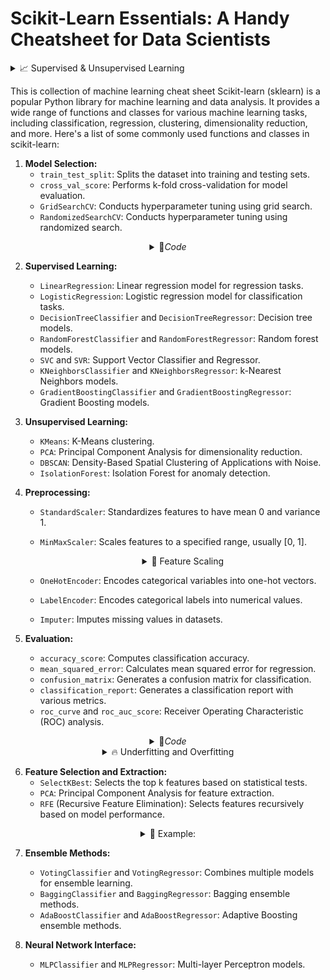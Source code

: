 # Scikit-Learn Essentials: A Handy Cheatsheet for Data Scientists

<details>
   <summary>📈 Supervised & Unsupervised Learning </summary>
<br>
   
### Algoritma Supervised Learning:

1. **Regresi Linear:**
   - **Penjelasan Singkat:** Digunakan untuk memprediksi nilai kontinu berdasarkan satu atau lebih variabel prediktor.
   - **Contoh:** Prediksi harga rumah berdasarkan jumlah kamar tidur.

2. **Regresi Logistik:**
   - **Penjelasan Singkat:** Digunakan untuk masalah klasifikasi biner, memprediksi probabilitas sebuah instance termasuk ke dalam suatu kelas.
   - **Contoh:** Prediksi apakah email adalah spam atau bukan.

3. **Decision Trees:**
   - **Penjelasan Singkat:** Membangun struktur pohon untuk membuat keputusan berdasarkan nilai-nilai fitur.
   - **Contoh:** Prediksi apakah seseorang akan membeli produk berdasarkan faktor seperti usia, pendapatan, dan preferensi.

4. **Random Forest:**
   - **Penjelasan Singkat:** Metode ensemble yang menggunakan beberapa pohon keputusan untuk meningkatkan akurasi dan generalisasi.
   - **Contoh:** Klasifikasi gambar berdasarkan fitur-fitur visual.

5. **SVM (Support Vector Machines):**
   - **Penjelasan Singkat:** Digunakan untuk klasifikasi dan regresi, memisahkan titik data ke dalam kelas-kelas yang berbeda.
   - **Contoh:** Klasifikasi dokumen ke dalam kategori berdasarkan isinya.

### Algoritma Unsupervised Learning:

1. **K-Means Clustering:**
   - **Penjelasan Singkat:** Membagi titik data ke dalam k kluster berdasarkan kesamaan.
   - **Contoh:** Pengelompokan pelanggan berdasarkan pola pembelian.

2. **Hierarchical Clustering:**
   - **Penjelasan Singkat:** Membuat struktur pohon kluster untuk memahami hubungan hierarki dalam data.
   - **Contoh:** Pengelompokan spesies tumbuhan berdasarkan kesamaan morfologi.

3. **DBSCAN (Density-Based Spatial Clustering of Applications with Noise):**
   - **Penjelasan Singkat:** Mengelompokkan titik data berdasarkan kerapatan, cocok untuk data dengan bentuk yang tidak teratur.
   - **Contoh:** Mengidentifikasi anomali dalam pola kredit pelanggan.

4. **PCA (Principal Component Analysis):**
   - **Penjelasan Singkat:** Mengurangi dimensi data sambil mempertahankan sebagian besar variabilitas.
   - **Contoh:** Reduksi dimensi pada citra wajah untuk analisis ekspresi.

5. **Apriori Algorithm:**
   - **Penjelasan Singkat:** Digunakan untuk pembelajaran aturan asosiasi dalam data mining.
   - **Contoh:** Mengidentifikasi pola pembelian yang sering muncul, seperti pembelian roti jika pembeli juga membeli mentega.

Ini hanyalah gambaran singkat, dan setiap algoritma memiliki lebih banyak nuansa dan penerapan yang lebih mendalam. Pilihan algoritma tergantung pada jenis data dan masalah yang dihadapi.
</details>



This is collection of machine learning cheat sheet 
Scikit-learn (sklearn) is a popular Python library for machine learning and data analysis. It provides a wide range of functions and classes for various machine learning tasks, including classification, regression, clustering, dimensionality reduction, and more. Here's a list of some commonly used functions and classes in scikit-learn:

1. **Model Selection:**
   - `train_test_split`: Splits the dataset into training and testing sets.
   - `cross_val_score`: Performs k-fold cross-validation for model evaluation.
   - `GridSearchCV`: Conducts hyperparameter tuning using grid search.
   - `RandomizedSearchCV`: Conducts hyperparameter tuning using randomized search.
     
<details>
<summary align="center">🏀<i>Code</i>
</summary>
<br>
   
1. **`train_test_split`:**
   - Function: Splits the dataset into training and testing sets.
   - Module: `sklearn.model_selection`
   - Example:
     ```python
     from sklearn.model_selection import train_test_split

     X_train, X_test, y_train, y_test = train_test_split(X, y, test_size=0.2, random_state=42)
     ```

2. **`cross_val_score`:**
   - Function: Performs k-fold cross-validation for model evaluation.
   - Module: `sklearn.model_selection`
   - Example:
     ```python
     from sklearn.model_selection import cross_val_score
     from sklearn.linear_model import LogisticRegression

     clf = LogisticRegression()
     scores = cross_val_score(clf, X, y, cv=5)
     ```

3. **`GridSearchCV`:**
   - Class: Conducts hyperparameter tuning using grid search.
   - Module: `sklearn.model_selection`
   - Example:
     ```python
     from sklearn.model_selection import GridSearchCV
     from sklearn.svm import SVC

     param_grid = {'C': [0.1, 1, 10], 'kernel': ['linear', 'rbf']}
     clf = SVC()
     grid_search = GridSearchCV(clf, param_grid, cv=5)
     ```

4. **`RandomizedSearchCV`:**
   - Class: Conducts hyperparameter tuning using randomized search.
   - Module: `sklearn.model_selection`
   - Example:
     ```python
     from sklearn.model_selection import RandomizedSearchCV
     from sklearn.ensemble import RandomForestClassifier

     param_dist = {'n_estimators': [10, 100, 1000], 'max_depth': [None, 10, 20, 30]}
     clf = RandomForestClassifier()
     random_search = RandomizedSearchCV(clf, param_distributions=param_dist, n_iter=3, cv=5)
     ```
</details>

2. **Supervised Learning:**
   - `LinearRegression`: Linear regression model for regression tasks.
   - `LogisticRegression`: Logistic regression model for classification tasks.
   - `DecisionTreeClassifier` and `DecisionTreeRegressor`: Decision tree models.
   - `RandomForestClassifier` and `RandomForestRegressor`: Random forest models.
   - `SVC` and `SVR`: Support Vector Classifier and Regressor.
   - `KNeighborsClassifier` and `KNeighborsRegressor`: k-Nearest Neighbors models.
   - `GradientBoostingClassifier` and `GradientBoostingRegressor`: Gradient Boosting models.

3. **Unsupervised Learning:**
   - `KMeans`: K-Means clustering.
   - `PCA`: Principal Component Analysis for dimensionality reduction.
   - `DBSCAN`: Density-Based Spatial Clustering of Applications with Noise.
   - `IsolationForest`: Isolation Forest for anomaly detection.

4. **Preprocessing:**
   - `StandardScaler`: Standardizes features to have mean 0 and variance 1.
   - `MinMaxScaler`: Scales features to a specified range, usually [0, 1].
      <details>
        <summary align="center">📐 Feature Scaling</summary>
        <br>
         
       ![feature scaling](https://github.com/Data-Portofolio/Scikit-Learn-Essentials-A-Handy-Cheatsheet-for-Data-Scientists/assets/133883292/1f4caa61-d53e-458b-89df-246404b81dc2)

   - `OneHotEncoder`: Encodes categorical variables into one-hot vectors.
   - `LabelEncoder`: Encodes categorical labels into numerical values.
   - `Imputer`: Imputes missing values in datasets.

5. **Evaluation:**
   - `accuracy_score`: Computes classification accuracy.
   - `mean_squared_error`: Calculates mean squared error for regression.
   - `confusion_matrix`: Generates a confusion matrix for classification.
   - `classification_report`: Generates a classification report with various metrics.
   - `roc_curve` and `roc_auc_score`: Receiver Operating Characteristic (ROC) analysis.
<details>
      <summary align="center">🏀<i>Code</i> </summary>
<br>

1. **`accuracy_score`:**
   - Function: Computes classification accuracy.
   - Module: `sklearn.metrics`
   - Example:
     ```python
     from sklearn.metrics import accuracy_score

     y_true = [0, 1, 1, 0, 1, 1]
     y_pred = [0, 1, 0, 0, 1, 1]
     accuracy = accuracy_score(y_true, y_pred)
     ```

2. **`mean_squared_error`:**
   - Function: Calculates mean squared error for regression.
   - Module: `sklearn.metrics`
   - Example:
     ```python
     from sklearn.metrics import mean_squared_error

     y_true = [3, -0.5, 2, 7]
     y_pred = [2.5, 0.0, 2, 8]
     mse = mean_squared_error(y_true, y_pred)
     ```

3. **`confusion_matrix`:**
   - Function: Generates a confusion matrix for classification.
   - Module: `sklearn.metrics`
   - Example:
     ```python
     from sklearn.metrics import confusion_matrix

     y_true = [1, 0, 1, 2, 1, 0, 1, 2]
     y_pred = [0, 0, 2, 2, 1, 0, 1, 2]
     cm = confusion_matrix(y_true, y_pred)
     ```

4. **`classification_report`:**
   - Function: Generates a classification report with various metrics.
   - Module: `sklearn.metrics`
   - Example:
     ```python
     from sklearn.metrics import classification_report

     y_true = [0, 1, 2, 2, 0, 1, 2, 2]
     y_pred = [0, 0, 2, 2, 0, 2, 1, 2]
     report = classification_report(y_true, y_pred)
     ```

5. **`roc_curve` and `roc_auc_score`:**
   - Functions: Generate Receiver Operating Characteristic (ROC) curve and calculate Area Under the Curve (AUC) score.
   - Module: `sklearn.metrics`
   - Example:
     ```python
     from sklearn.metrics import roc_curve, roc_auc_score

     y_true = [0, 1, 1, 0, 1, 0]
     y_scores = [0.1, 0.8, 0.6, 0.2, 0.7, 0.4]
     fpr, tpr, thresholds = roc_curve(y_true, y_scores)
     auc_score = roc_auc_score(y_true, y_scores)
     ```

These functions are essential for evaluating the performance of machine learning models in classification and regression tasks. Adjust the examples based on your specific use case and data.
</details>      

<details>
      <summary align="center">🔥 Underfitting and Overfitting </summary>
   
### Underfitting and Overfitting Explanation with Bias and Variance

## Underfitting:

1. **Brief Explanation:**
   - Occurs when the model is too simple to understand patterns in the training data.
   - The model fails to capture the complexity of the data effectively.

2. **Characteristics:**
   - Low performance on training data.
   - Low performance on testing data (poor generalization).
   - The model cannot predict new data well.

3. **Handling:**
   - Increase the complexity of the model.
   - Add more relevant features.
   - Use a more sophisticated model.

4. **Bias:**
   - High bias indicates that the model is too simple and cannot represent the underlying patterns in the data.

## Overfitting

1. **Brief Explanation:**
   - Occurs when the model is too complex and "memorizes" the training data, including irrelevant noise and variability.
   - The model over-adapts to the training data.

2. **Characteristics:**
   - High performance on training data.
   - Low performance on testing data (poor generalization).
   - The model is too sensitive to random variability in the data.

3. **Handling:**
   - Reduce the complexity of the model.
   - Use fewer or more relevant features.
   - Apply regularization techniques.
   - Collect more training data if possible.

4. **Variance:**
   - High variance indicates that the model is too sensitive to the training data and does not generalize well to new data.

## Comparison

- **Underfitting vs. Overfitting:**
  - Underfitting occurs when the model is too simple.
  - Overfitting occurs when the model is too complex.
  - The goal is to strike a balance to create a model that can provide good predictions on new data (generalization).

- **Bias and Variance Trade-off:**
  - The bias-variance trade-off is a fundamental concept in machine learning, emphasizing the need to balance simplicity (bias) and flexibility (variance) for optimal model performance.

- **Learning Curve:**
  - The learning curve is used to understand whether the model tends to experience underfitting or overfitting.
  - By monitoring the model's performance on both training and testing data over time, we can identify the point where the model achieves the best balance.

Understanding and addressing bias and variance issues are crucial in developing reliable and robust models. The best approach varies depending on the type of data and the machine learning task at hand.

---

### Terjemahan ke Bahasa Inggris:

### Underfitting and Overfitting Explanation with Bias and Variance:

### Underfitting:

1. **Penjelasan Singkat:**
   - Terjadi ketika model terlalu sederhana untuk memahami pola dalam data pelatihan.
   - Model gagal menangkap kompleksitas data dengan efektif.

2. **Ciri-ciri:**
   - Performa rendah pada data pelatihan.
   - Performa rendah pada data pengujian (generalisasi buruk).
   - Model tidak dapat memprediksi data baru dengan baik.

3. **Penanganan:**
   - Tingkatkan kompleksitas model.
   - Tambahkan fitur-fitur yang lebih relevan.
   - Gunakan model yang lebih canggih.

4. **Bias:**
   - Bias tinggi menunjukkan bahwa model terlalu sederhana dan tidak dapat merepresentasikan pola yang mendasari dalam data.

### Overfitting:

1. **Penjelasan Singkat:**
   - Terjadi ketika model terlalu kompleks dan "menghafal" data pelatihan, termasuk noise dan variabilitas yang tidak relevan.
   - Model terlalu beradaptasi dengan data pelatihan.

2. **Ciri-ciri:**
   - Performa tinggi pada data pelatihan.
   - Performa rendah pada data pengujian (generalisasi buruk).
   - Model terlalu peka terhadap variabilitas acak dalam data.

3. **Penanganan:**
   - Kurangi kompleksitas model.
   - Gunakan lebih sedikit atau lebih banyak fitur yang relevan.
   - Terapkan teknik regularisasi.
   - Kumpulkan lebih banyak data pelatihan jika memungkinkan.

4. **Varians:**
   - Varian tinggi menunjukkan bahwa model terlalu peka terhadap data pelatihan dan tidak generalisasi dengan baik ke data baru.

### Perbandingan:

- **Underfitting vs. Overfitting:**
  - Underfitting terjadi ketika model terlalu sederhana.
  - Overfitting terjadi ketika model terlalu kompleks.
  - Tujuan adalah mencapai keseimbangan untuk menciptakan model yang dapat memberikan prediksi yang baik pada data baru (generalisasi).

- **Keseimbangan Bias dan Varian:**
  - Keseimbangan bias-variansa adalah konsep dasar dalam pembelajaran mesin, menekankan perlunya seimbang antara kesederhanaan (bias) dan fleksibilitas (varians) untuk kinerja model yang optimal.

- **Kurva Pembelajaran:**
  - Kurva pembelajaran digunakan untuk memahami apakah model cenderung mengalami underfitting atau overfitting.
  - Dengan memonitor performa model pada data pelatihan dan pengujian seiring waktu, kita dapat mengidentifikasi titik di mana model mencapai keseimbangan terbaik.

Memahami dan menangani masalah bias dan varian sangat penting dalam pengembangan model yang andal dan kokoh. Pendekatan terbaik bervariasi tergantung pada jenis data dan tugas pembelajaran mesin yang dihadapi.
</details>

6. **Feature Selection and Extraction:**
   - `SelectKBest`: Selects the top k features based on statistical tests.
   - `PCA`: Principal Component Analysis for feature extraction.
   - `RFE` (Recursive Feature Elimination): Selects features recursively based on model performance.

 <details align='center'>
    <summary>🏹 Example:
       </summary>
       <br>
    
 ```python
import numpy as np
from sklearn.datasets import load_iris
from sklearn.feature_selection import SelectKBest, SelectPercentile, VarianceThreshold, RFE, SelectFromModel
from sklearn.ensemble import RandomForestClassifier
from sklearn.model_selection import train_test_split
from sklearn.preprocessing import StandardScaler
from sklearn.metrics import accuracy_score
from sklearn.svm import SVC

# Load iris dataset as an example
data = load_iris()
X, y = data.data, data.target

# Split the data into training and testing sets
X_train, X_test, y_train, y_test = train_test_split(X, y, test_size=0.2, random_state=42)

# Standardize the features (optional but can be beneficial for some methods)
scaler = StandardScaler()
X_train = scaler.fit_transform(X_train)
X_test = scaler.transform(X_test)

# 1. SelectKBest: Select the top k features based on univariate statistical tests
k_best_selector = SelectKBest(k=2)
X_train_kbest = k_best_selector.fit_transform(X_train, y_train)
X_test_kbest = k_best_selector.transform(X_test)

# 2. SelectPercentile: Select the top features based on a percentile of the highest scores
percentile_selector = SelectPercentile(percentile=50)
X_train_percentile = percentile_selector.fit_transform(X_train, y_train)
X_test_percentile = percentile_selector.transform(X_test)

# 3. VarianceThreshold: Remove low-variance features
variance_threshold_selector = VarianceThreshold(threshold=0.1)
X_train_variance = variance_threshold_selector.fit_transform(X_train)
X_test_variance = variance_threshold_selector.transform(X_test)

# 4. RFE (Recursive Feature Elimination): Recursively removes the least important features
# Using a support vector machine (SVM) as the base estimator
svm = SVC(kernel="linear")
rfe_selector = RFE(estimator=svm, n_features_to_select=2)
X_train_rfe = rfe_selector.fit_transform(X_train, y_train)
X_test_rfe = rfe_selector.transform(X_test)

# 5. SelectFromModel: Select features based on importance weights from a fitted model
# Using a random forest classifier as the base estimator
rf_model = RandomForestClassifier(n_estimators=100, random_state=42)
sfm_selector = SelectFromModel(estimator=rf_model, threshold="mean")
X_train_sfm = sfm_selector.fit_transform(X_train, y_train)
X_test_sfm = sfm_selector.transform(X_test)

# Example: Train and evaluate a classifier on the selected features
def train_and_evaluate(X_train, X_test, y_train, y_test):
    clf = RandomForestClassifier(n_estimators=100, random_state=42)
    clf.fit(X_train, y_train)
    y_pred = clf.predict(X_test)
    accuracy = accuracy_score(y_test, y_pred)
    return accuracy

# Evaluate classifiers on different feature sets
accuracy_kbest = train_and_evaluate(X_train_kbest, X_test_kbest, y_train, y_test)
accuracy_percentile = train_and_evaluate(X_train_percentile, X_test_percentile, y_train, y_test)
accuracy_variance = train_and_evaluate(X_train_variance, X_test_variance, y_train, y_test)
accuracy_rfe = train_and_evaluate(X_train_rfe, X_test_rfe, y_train, y_test)
accuracy_sfm = train_and_evaluate(X_train_sfm, X_test_sfm, y_train, y_test)

# Print accuracies
print("Accuracy (SelectKBest):", accuracy_kbest)
print("Accuracy (SelectPercentile):", accuracy_percentile)
print("Accuracy (VarianceThreshold):", accuracy_variance)
print("Accuracy (RFE):", accuracy_rfe)
print("Accuracy (SelectFromModel):", accuracy_sfm)
```

   ![image](https://github.com/Data-Portofolio/Scikit-Learn-Essentials-A-Handy-Cheatsheet-for-Data-Scientists/assets/133883292/310324e8-ee8c-4462-8d49-815de8fda267)
</details>

7. **Ensemble Methods:**
   - `VotingClassifier` and `VotingRegressor`: Combines multiple models for ensemble learning.
   - `BaggingClassifier` and `BaggingRegressor`: Bagging ensemble methods.
   - `AdaBoostClassifier` and `AdaBoostRegressor`: Adaptive Boosting ensemble methods.

8. **Neural Network Interface:**
   - `MLPClassifier` and `MLPRegressor`: Multi-layer Perceptron models.


